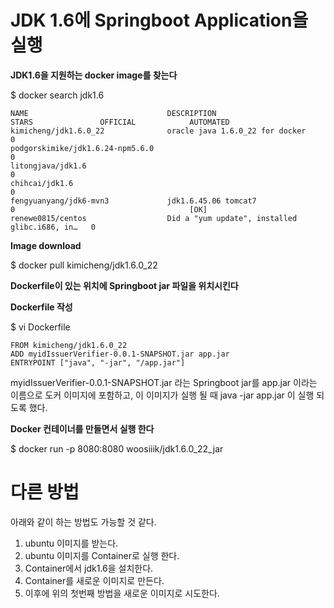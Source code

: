 # JDK 1.6에 Springboot Application을 실행

**JDK1.6을 지원하는 docker image를 찾는다**

$ docker search jdk1.6

```
NAME                               DESCRIPTION                                     STARS               OFFICIAL            AUTOMATED
kimicheng/jdk1.6.0_22              oracle java 1.6.0_22 for docker                 0
podgorskimike/jdk1.6.24-npm5.6.0                                                   0
litongjava/jdk1.6                                                                  0
chihcai/jdk1.6                                                                     0
fengyuanyang/jdk6-mvn3             jdk1.6.45.06 tomcat7                            0                                       [OK]
renewe0815/centos                  Did a "yum update", installed glibc.i686, in…   0
```

**Image download**

$ docker pull kimicheng/jdk1.6.0_22

**Dockerfile이 있는 위치에 Springboot jar 파일을 위치시킨다**

**Dockerfile 작성**

$ vi Dockerfile
```
FROM kimicheng/jdk1.6.0_22
ADD myidIssuerVerifier-0.0.1-SNAPSHOT.jar app.jar
ENTRYPOINT ["java", "-jar", "/app.jar"]
```

myidIssuerVerifier-0.0.1-SNAPSHOT.jar 라는 Springboot jar를 app.jar 이라는 이름으로 도커 이미지에 포함하고, 이 이미지가 실행 될 때 java -jar app.jar 이 실행 되도록 했다.

**Docker 컨테이너를 만들면서 실행 한다**

$ docker run -p 8080:8080 woosiiik/jdk1.6.0_22_jar


# 다른 방법
아래와 같이 하는 방법도 가능할 것 같다.
1. ubuntu 이미지를 받는다.
2. ubuntu 이미지를 Container로 실행 한다.
3. Container에서 jdk1.6을 설치한다.
4. Container를 새로운 이미지로 만든다.
5. 이후에 위의 첫번째 방법을 새로운 이미지로 시도한다. 
